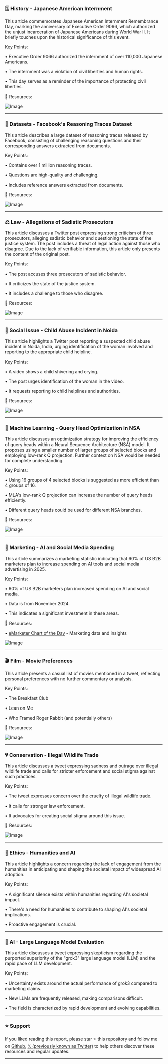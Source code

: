 ### 🗓️ History - Japanese American Internment

This article commemorates Japanese American Internment Remembrance Day, marking the anniversary of Executive Order 9066, which authorized the unjust incarceration of Japanese Americans during World War II.  It briefly touches upon the historical significance of this event.

Key Points:

• Executive Order 9066 authorized the internment of over 110,000 Japanese Americans.


• The internment was a violation of civil liberties and human rights.


• This day serves as a reminder of the importance of protecting civil liberties.


🔗 Resources:

![Image](https://pbs.twimg.com/ext_tw_video_thumb/1627333521961521152/pu/img/A-z-ryVXo9deG5UB.jpg)


---

### 🤖 Datasets - Facebook's Reasoning Traces Dataset

This article describes a large dataset of reasoning traces released by Facebook, consisting of challenging reasoning questions and their corresponding answers extracted from documents.

Key Points:

• Contains over 1 million reasoning traces.


• Questions are high-quality and challenging.


• Includes reference answers extracted from documents.


🔗 Resources:

![Image](https://pbs.twimg.com/media/GkKM_J-XIAM4Ywn?format=jpg&name=small)


---

### ⚖️ Law - Allegations of Sadistic Prosecutors

This article discusses a Twitter post expressing strong criticism of three prosecutors, alleging sadistic behavior and questioning the state of the justice system.  The post includes a threat of legal action against those who disagree.  Due to the lack of verifiable information, this article only presents the content of the original post.

Key Points:

• The post accuses three prosecutors of sadistic behavior.


• It criticizes the state of the justice system.


• It includes a challenge to those who disagree.


🔗 Resources:

![Image](https://pbs.twimg.com/media/GkKIcFyWYAA3C0i?format=png&name=small)


---

### 🚨 Social Issue - Child Abuse Incident in Noida

This article highlights a Twitter post reporting a suspected child abuse incident in Noida, India, urging identification of the woman involved and reporting to the appropriate child helpline.

Key Points:

• A video shows a child shivering and crying.


• The post urges identification of the woman in the video.


• It requests reporting to child helplines and authorities.


🔗 Resources:

![Image](https://pbs.twimg.com/ext_tw_video_thumb/1892258160607416320/pu/img/Mn01nxCP5rzEdWHj.jpg)


---

### 🤖 Machine Learning - Query Head Optimization in NSA

This article discusses an optimization strategy for improving the efficiency of query heads within a Neural Sequence Architecture (NSA) model.  It proposes using a smaller number of larger groups of selected blocks and employing low-rank Q projection.  Further context on NSA would be needed for complete understanding.

Key Points:

•  Using 16 groups of 4 selected blocks is suggested as more efficient than 4 groups of 16.


•  MLA's low-rank Q projection can increase the number of query heads efficiently.


• Different query heads could be used for different NSA branches.


🔗 Resources:

![Image](https://pbs.twimg.com/media/GkNplu5bAAARMi-?format=png&name=medium)


---

### 🚀 Marketing - AI and Social Media Spending

This article summarizes a marketing statistic indicating that 60% of US B2B marketers plan to increase spending on AI tools and social media advertising in 2025.

Key Points:

• 60% of US B2B marketers plan increased spending on AI and social media.


• Data is from November 2024.


•  This indicates a significant investment in these areas.


🔗 Resources:

• [eMarketer Chart of the Day](https://emarketer.com/chart-of-the-day/?utm_source=social_media&utm_medium=twitter_organic&utm_campaign=Feb25_COTD_newsletter_0213) - Marketing data and insights

![Image](https://pbs.twimg.com/media/GjnRP3lXMAAE1GP?format=png&name=small)


---

### 🎬 Film - Movie Preferences

This article presents a casual list of movies mentioned in a tweet, reflecting personal preferences with no further commentary or analysis.

Key Points:

• The Breakfast Club


• Lean on Me


• Who Framed Roger Rabbit (and potentially others)


🔗 Resources:

![Image](https://pbs.twimg.com/media/GkM2MuSWAAA5L8u?format=jpg&name=small)


---

### 💔 Conservation - Illegal Wildlife Trade

This article discusses a tweet expressing sadness and outrage over illegal wildlife trade and calls for stricter enforcement and social stigma against such practices.

Key Points:

• The tweet expresses concern over the cruelty of illegal wildlife trade.


• It calls for stronger law enforcement.


• It advocates for creating social stigma around this issue.


🔗 Resources:

![Image](https://pbs.twimg.com/media/GkNCBDGXQAAt5xL?format=jpg&name=900x900)


---

### 🤔 Ethics - Humanities and AI

This article highlights a concern regarding the lack of engagement from the humanities in anticipating and shaping the societal impact of widespread AI adoption.

Key Points:

•  A significant silence exists within humanities regarding AI's societal impact.


•  There's a need for humanities to contribute to shaping AI's societal implications.


•  Proactive engagement is crucial.


---

### 🤖 AI - Large Language Model Evaluation

This article discusses a tweet expressing skepticism regarding the purported superiority of the "grok3" large language model (LLM) and the rapid pace of LLM development.

Key Points:

• Uncertainty exists around the actual performance of grok3 compared to marketing claims.


•  New LLMs are frequently released, making comparisons difficult.


• The field is characterized by rapid development and evolving capabilities.


---

### ⭐️ Support

If you liked reading this report, please star ⭐️ this repository and follow me on [Github](https://github.com/Drix10), [𝕏 (previously known as Twitter)](https://x.com/DRIX_10_) to help others discover these resources and regular updates.

---